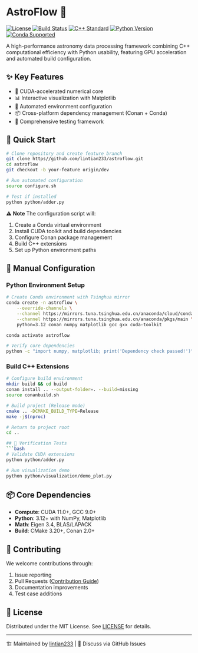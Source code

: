 # AstroFlow 🌌

[![License](https://img.shields.io/badge/license-MIT-blue)](LICENSE)
[![Build Status](https://img.shields.io/github/actions/workflow/status/lintian233/astroflow/build.yml?logo=github)](https://github.com/lintian233/astroflow/actions)
[![C++ Standard](https://img.shields.io/badge/C++-17-blue?logo=c%2B%2B)](https://isocpp.org/)
[![Python Version](https://img.shields.io/badge/Python-3.12+-blue?logo=python)](https://www.python.org/)
[![Conda Supported](https://img.shields.io/conda/v/conda-forge/python?logo=anaconda)](https://conda.io/)

A high-performance astronomy data processing framework combining C++ computational efficiency with Python usability, featuring GPU acceleration and automated build configuration.

## ✨ Key Features
- 🚀 CUDA-accelerated numerical core
- 📊 Interactive visualization with Matplotlib
- 🔧 Automated environment configuration
- 📦 Cross-platform dependency management (Conan + Conda)
- 🧪 Comprehensive testing framework

## 🚀 Quick Start
```bash
# Clone repository and create feature branch
git clone https//github.com/lintian233/astroflow.git
cd astroflow
git checkout -b your-feature origin/dev

# Run automated configuration
source configure.sh

# Test if installed
python python/adder.py
```
⚠️ **Note** The configuration script will:
1. Create a Conda virtual environment
2. Install CUDA toolkit and build dependencies
3. Configure Conan package management
4. Build C++ extensions
5. Set up Python environment paths

## 🔧 Manual Configuration

### Python Environment Setup
```bash
# Create Conda environment with Tsinghua mirror
conda create -n astroflow \
    --override-channels \
    --channel https://mirrors.tuna.tsinghua.edu.cn/anaconda/cloud/conda-forge \
    --channel https://mirrors.tuna.tsinghua.edu.cn/anaconda/pkgs/main \
    python=3.12 conan numpy matplotlib gcc gxx cuda-toolkit

conda activate astroflow

# Verify core dependencies
python -c "import numpy, matplotlib; print('Dependency check passed!')"
```
### Build C++ Extensions
```bash
# Configure build environment
mkdir build && cd build
conan install .. --output-folder=. --build=missing
source conanbuild.sh

# Build project (Release mode)
cmake .. -DCMAKE_BUILD_TYPE=Release
make -j$(nproc)

# Return to project root
cd ..

## 🧪 Verification Tests
```bash
# Validate CUDA extensions
python python/adder.py

# Run visualization demo
python python/visualization/demo_plot.py
```

## 📦 Core Dependencies
- **Compute**: CUDA 11.0+, GCC 9.0+
- **Python**: 3.12+ with NumPy, Matplotlib
- **Math**: Eigen 3.4, BLAS/LAPACK
- **Build**: CMake 3.20+, Conan 2.0+

## 🤝 Contributing
We welcome contributions through:
1. Issue reporting
2. Pull Requests ([Contribution Guide](CONTRIBUTING.md))
3. Documentation improvements
4. Test case additions

## 📜 License
Distributed under the MIT License. See [LICENSE](LICENSE) for details.

---

🏗️ Maintained by [lintian233](https://github.com/lintian233) | 💬 Discuss via GitHub Issues
